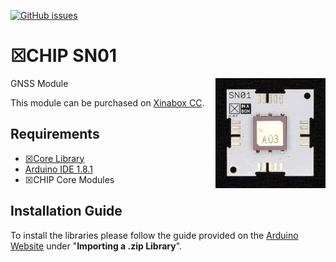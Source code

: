 [![GitHub issues](https://img.shields.io/github/issues/xinabox/xSN01.svg)](https://github.com/xinabox/xSN01/issues)

# ☒CHIP SN01
<img src="extras/SN01 V1.0.0.JPG" width="35%" height="auto" align="right">
GNSS Module

This module can be purchased on [Xinabox CC](https://xinabox.cc/products/SN01/).

## Requirements
  - [☒Core Library](https://github.com/xinabox/xCore)
  - [Arduino IDE 1.8.1](https://www.arduino.cc/en/main/software)
  - ☒CHIP Core Modules
  
## Installation Guide
To install the libraries please follow the guide provided on the [Arduino Website](https://www.arduino.cc/en/Guide/Libraries) under "**Importing a .zip Library**".
